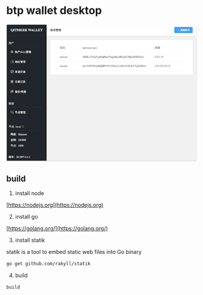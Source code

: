 # btp wallet desktop

![desktop wallet](assets/wallet-info.png)

## build

1. install node 

[https://nodejs.org](https://nodejs.org)

2. install go

[https://golang.org/](https://golang.org/)

3. install statik

 statik is a tool to embed static web files into Go binary 

```sh
go get github.com/rakyll/statik
```

4. build

```sh
build
```
